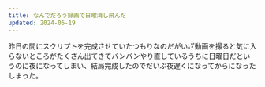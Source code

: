 ```yaml
---
title: なんでだろう録画で日曜消し飛んだ
updated: 2024-05-19
---
```


昨日の間にスクリプトを完成させていたつもりなのだがいざ動画を撮ると気に入らないところがたくさん出てきてバンバンやり直しているうちに日曜日だというのに夜になってしまい、結局完成したのでだいぶ夜遅くになってからになったしまった。
